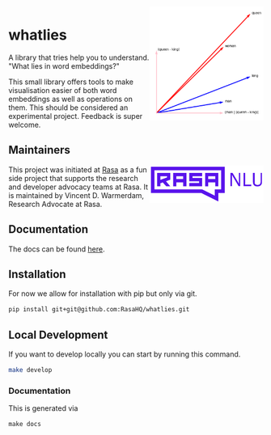 <img src="docs/logo.png" width=225 height=225 align="right">

# whatlies 

A library that tries help you to understand. "What lies in word embeddings?"

This small library  offers tools to make visualisation easier of both
word embeddings as well as operations on them. This should be considered
an experimental project. Feedback is super welcome. 

## Maintainers

<img src="docs/rasa.png" width=225 align="right">

This project was initiated at [Rasa](https://rasa.com) as a fun side project
that supports the research and developer advocacy teams at Rasa. 
It is maintained by Vincent D. Warmerdam, Research Advocate at Rasa.

## Documentation 

The docs can be found [here](https://rasahq.github.io/whatlies/).

## Installation 

For now we allow for installation with pip but only via git.

```bash
pip install git+git@github.com:RasaHQ/whatlies.git
```

## Local Development

If you want to develop locally you can start by running this command. 

```bash
make develop
```

### Documentation 

This is generated via

```
make docs
```